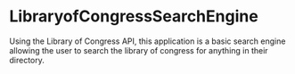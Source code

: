 # LibraryofCongressSearchEngine
Using the Library of Congress API, this application is a basic search engine allowing the user to search the library of congress for anything in their directory.
